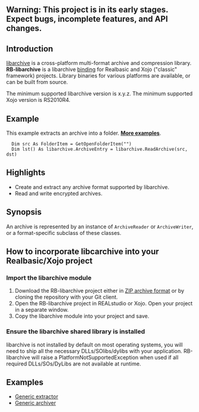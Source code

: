## Warning: This project is in its early stages. Expect bugs, incomplete features, and API changes.

## Introduction
[libarchive](https://www.libarchive.org/) is a cross-platform multi-format archive and compression library. **RB-libarchive** is a libarchive [binding](http://en.wikipedia.org/wiki/Language_binding) for Realbasic and Xojo ("classic" framework) projects. Library binaries for various platforms are available, or can be built from source. 

The minimum supported libarchive version is x.y.z. The minimum supported Xojo version is RS2010R4.

## Example
This example extracts an archive into a folder. [**More examples**](https://github.com/charonn0/RB-libarchive/wiki#examples).
```xojo
  Dim src As FolderItem = GetOpenFolderItem("")
  Dim lst() As libarchive.ArchiveEntry = libarchive.ReadArchive(src, dst)
```

## Highlights
* Create and extract any archive format supported by libarchive.
* Read and write encrypted archives.

## Synopsis
An archive is represented by an instance of `ArchiveReader` or `ArchiveWriter`, or a format-specific subclass of these classes.

## How to incorporate libcarchive into your Realbasic/Xojo project
### Import the libarchive module
1. Download the RB-libarchive project either in [ZIP archive format](https://github.com/charonn0/RB-libarchive/archive/master.zip) or by cloning the repository with your Git client.
2. Open the RB-libarchive project in REALstudio or Xojo. Open your project in a separate window.
3. Copy the libarchive module into your project and save.

### Ensure the libarchive shared library is installed
libarchive is not installed by default on most operating systems, you will need to ship all the necessary DLLs/SOlibs/dylibs with your application. RB-libarchive will raise a PlatformNotSupportedException when used if all required DLLs/SOs/DyLibs are not available at runtime. 

## Examples
* [Generic extractor](https://github.com/charonn0/RB-libarchive/wiki/Extractor-Example)
* [Generic archiver](https://github.com/charonn0/RB-libarchive/wiki/Archiver-Example)
